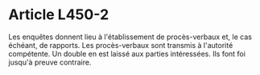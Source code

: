 # Article L450-2

Les enquêtes donnent lieu à l'établissement de procès-verbaux et, le cas échéant, de rapports.   Les procès-verbaux sont transmis à l'autorité compétente. Un double en est laissé aux parties intéressées. Ils font foi jusqu'à preuve contraire.